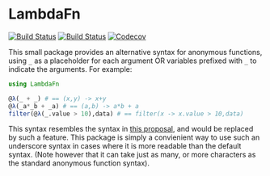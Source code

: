 # LambdaFn

[![Build Status](https://travis-ci.org/haberdashPI/LambdaFn.jl.svg?branch=master)](https://travis-ci.org/haberdashPI/LambdaFn.jl)
[![Build Status](https://ci.appveyor.com/api/projects/status/github/haberdashPI/LambdaFn.jl?svg=true)](https://ci.appveyor.com/project/haberdashPI/LambdaFn-jl)
[![Codecov](https://codecov.io/gh/haberdashPI/LambdaFn.jl/branch/master/graph/badge.svg)](https://codecov.io/gh/haberdashPI/LambdaFn.jl)

This small package provides an alternative syntax for anonymous functions,
using `_` as a placeholder for each argument OR variables prefixed with `_` to
indicate the arguments. For example:

```julia
using LambdaFn

@λ(_ + _) # == (x,y) -> x+y
@λ(_a*_b + _a) # == (a,b) -> a*b + a
filter(@λ(_.value > 10),data) # == filter(x -> x.value > 10,data)
```

This syntax resembles the syntax in [this
proposal](https://github.com/JuliaLang/julia/pull/24990), and would be
replaced by such a feature. This package is simply a convienient way to use
such an underscore syntax in cases where it is more readable than the default
syntax. (Note however that it can take just as many, or more characters as the
standard anonymous function syntax).
